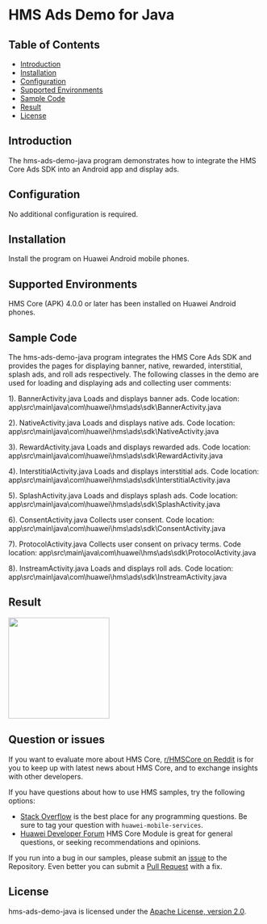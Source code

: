 # HMS Ads Demo for Java

## Table of Contents

 * [Introduction](#introduction)
 * [Installation](#installation)
 * [Configuration ](#configuration)
 * [Supported Environments](#supported-environments)
 * [Sample Code](#sample-code)
 * [Result](#result)
 * [License](#license)
 
 
## Introduction
The hms-ads-demo-java program demonstrates how to integrate the HMS Core Ads SDK into an Android app and display ads.

## Configuration 
No additional configuration is required.

## Installation
Install the program on Huawei Android mobile phones.

## Supported Environments
HMS Core (APK) 4.0.0 or later has been installed on Huawei Android phones.

## Sample Code
The hms-ads-demo-java program integrates the HMS Core Ads SDK and provides the pages for displaying banner, native, rewarded, interstitial, splash ads, and roll ads respectively.
The following classes in the demo are used for loading and displaying ads and collecting user comments:

1). BannerActivity.java
Loads and displays banner ads.
Code location: app\src\main\java\com\huawei\hms\ads\sdk\BannerActivity.java
    
2). NativeActivity.java
Loads and displays native ads.
Code location: app\src\main\java\com\huawei\hms\ads\sdk\NativeActivity.java
    
3). RewardActivity.java
Loads and displays rewarded ads.
Code location: app\src\main\java\com\huawei\hms\ads\sdk\RewardActivity.java
	
4). InterstitialActivity.java
Loads and displays interstitial ads.
Code location: app\src\main\java\com\huawei\hms\ads\sdk\InterstitialActivity.java
	
5). SplashActivity.java
Loads and displays splash ads.
Code location: app\src\main\java\com\huawei\hms\ads\sdk\SplashActivity.java
	
6). ConsentActivity.java
Collects user consent.
Code location: app\src\main\java\com\huawei\hms\ads\sdk\ConsentActivity.java
    
7). ProtocolActivity.java
Collects user consent on privacy terms.
Code location: app\src\main\java\com\huawei\hms\ads\sdk\ProtocolActivity.java

8). InstreamActivity.java
Loads and displays roll ads.
Code location: app\src\main\java\com\huawei\hms\ads\sdk\InstreamActivity.java

## Result
<img src="result/Banner.gif" width="200"/>

## Question or issues
If you want to evaluate more about HMS Core,
[r/HMSCore on Reddit](https://www.reddit.com/r/HuaweiDevelopers/) is for you to keep up with latest news about HMS Core, and to exchange insights with other developers.

If you have questions about how to use HMS samples, try the following options:
- [Stack Overflow](https://stackoverflow.com/questions/tagged/huawei-mobile-services) is the best place for any programming questions. Be sure to tag your question with 
`huawei-mobile-services`.
- [Huawei Developer Forum](https://forums.developer.huawei.com/forumPortal/en/home?fid=0101187876626530001) HMS Core Module is great for general questions, or seeking recommendations and opinions.

If you run into a bug in our samples, please submit an [issue](https://github.com/HMS-Core/hms-ads-demo-java/issues) to the Repository. Even better you can submit a [Pull Request](https://github.com/HMS-Core/hms-ads-demo-java/pulls) with a fix.

##  License
hms-ads-demo-java is licensed under the [Apache License, version 2.0](http://www.apache.org/licenses/LICENSE-2.0).
